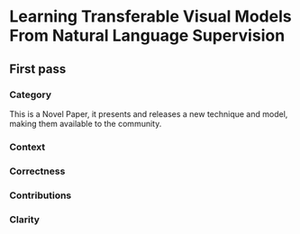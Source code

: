 # Learning Transferable Visual Models From Natural Language Supervision

## First pass

### Category

This is a Novel Paper, it presents and releases a new technique and model, making them available to the community.

### Context

### Correctness

### Contributions

### Clarity
